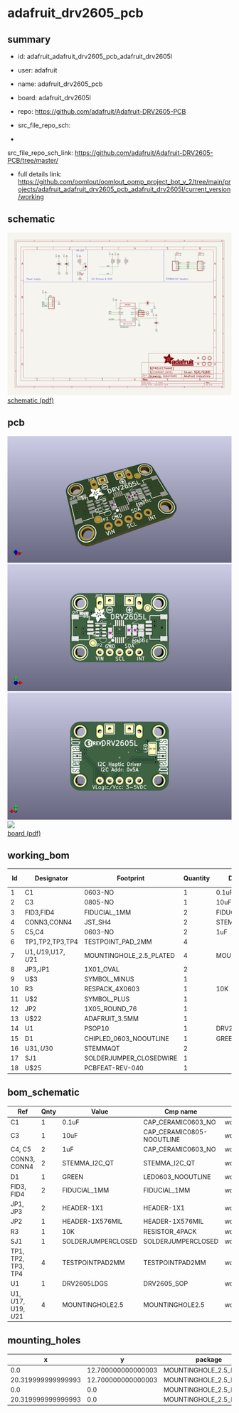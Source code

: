 # adafruit_drv2605_pcb
 
## summary 
* id: adafruit_adafruit_drv2605_pcb_adafruit_drv2605l
* user: adafruit
* name: adafruit_drv2605_pcb
* board: adafruit_drv2605l
* repo: https://github.com/adafruit/Adafruit-DRV2605-PCB



* src_file_repo_sch: 
*
 src_file_repo_sch_link: https://github.com/adafruit/Adafruit-DRV2605-PCB/tree/master/
* full details link: https://github.com/oomlout/oomlout_oomp_project_bot_v_2/tree/main/projects/adafruit_adafruit_drv2605_pcb_adafruit_drv2605l/current_version/working  

## schematic  
![](working_schematic_600.png)  
[schematic (pdf)](working_schematic.pdf)  

## pcb  
![](working_3d_600.png) 
![](working_3d_front_600.png)  
![](working_3d_back_600.png)  
![](working_600.png)  
[board (pdf)](working.pdf)  

## working_bom
| Id | Designator | Footprint | Quantity | Designation | Supplier and ref |  | None | 
| --- | --- | --- | --- | --- | --- | --- | --- | 
| 1 | C1 | 0603-NO | 1 | 0.1uF |  |  | [''] | 
| 2 | C3 | 0805-NO | 1 | 10uF |  |  | [''] | 
| 3 | FID3,FID4 | FIDUCIAL_1MM | 2 | FIDUCIAL_1MM |  |  | [''] | 
| 4 | CONN3,CONN4 | JST_SH4 | 2 | STEMMA_I2C_QT |  |  | [''] | 
| 5 | C5,C4 | 0603-NO | 2 | 1uF |  |  | [''] | 
| 6 | TP1,TP2,TP3,TP4 | TESTPOINT_PAD_2MM | 4 |  |  |  | [''] | 
| 7 | U$1,U$19,U$17,U$21 | MOUNTINGHOLE_2.5_PLATED | 4 | MOUNTINGHOLE2.5 |  |  | [''] | 
| 8 | JP3,JP1 | 1X01_OVAL | 2 |  |  |  | [''] | 
| 9 | U$3 | SYMBOL_MINUS | 1 |  |  |  | [''] | 
| 10 | R3 | RESPACK_4X0603 | 1 | 10K |  |  | [''] | 
| 11 | U$2 | SYMBOL_PLUS | 1 |  |  |  | [''] | 
| 12 | JP2 | 1X05_ROUND_76 | 1 |  |  |  | [''] | 
| 13 | U$22 | ADAFRUIT_3.5MM | 1 |  |  |  | [''] | 
| 14 | U1 | PSOP10 | 1 | DRV2605LDGS |  |  | [''] | 
| 15 | D1 | CHIPLED_0603_NOOUTLINE | 1 | GREEN |  |  | [''] | 
| 16 | U$31,U$30 | STEMMAQT | 2 |  |  |  | [''] | 
| 17 | SJ1 | SOLDERJUMPER_CLOSEDWIRE | 1 |  |  |  | [''] | 
| 18 | U$25 | PCBFEAT-REV-040 | 1 |  |  |  | [''] | 


## bom_schematic
| Ref | Qnty | Value | Cmp name | Footprint | Description | Vendor | DNP | 
| --- | --- | --- | --- | --- | --- | --- | --- | 
| C1 | 1 | 0.1uF | CAP_CERAMIC0603_NO | working:0603-NO |  |  |  | 
| C3 | 1 | 10uF | CAP_CERAMIC0805-NOOUTLINE | working:0805-NO |  |  |  | 
| C4, C5 | 2 | 1uF | CAP_CERAMIC0603_NO | working:0603-NO |  |  |  | 
| CONN3, CONN4 | 2 | STEMMA_I2C_QT | STEMMA_I2C_QT | working:JST_SH4 |  |  |  | 
| D1 | 1 | GREEN | LED0603_NOOUTLINE | working:CHIPLED_0603_NOOUTLINE |  |  |  | 
| FID3, FID4 | 2 | FIDUCIAL_1MM | FIDUCIAL_1MM | working:FIDUCIAL_1MM |  |  |  | 
| JP1, JP3 | 2 | HEADER-1X1 | HEADER-1X1 | working:1X01_OVAL |  |  |  | 
| JP2 | 1 | HEADER-1X576MIL | HEADER-1X576MIL | working:1X05_ROUND_76 |  |  |  | 
| R3 | 1 | 10K | RESISTOR_4PACK | working:RESPACK_4X0603 |  |  |  | 
| SJ1 | 1 | SOLDERJUMPERCLOSED | SOLDERJUMPERCLOSED | working:SOLDERJUMPER_CLOSEDWIRE |  |  |  | 
| TP1, TP2, TP3, TP4 | 4 | TESTPOINTPAD2MM | TESTPOINTPAD2MM | working:TESTPOINT_PAD_2MM |  |  |  | 
| U1 | 1 | DRV2605LDGS | DRV2605_SOP | working:PSOP10 |  |  |  | 
| U$1, U$17, U$19, U$21 | 4 | MOUNTINGHOLE2.5 | MOUNTINGHOLE2.5 | working:MOUNTINGHOLE_2.5_PLATED |  |  |  | 


## mounting_holes
| x | y | package | value | ref | size | 
| --- | --- | --- | --- | --- | --- | 
| 0.0 | 12.700000000000003 | MOUNTINGHOLE_2.5_PLATED | MOUNTINGHOLE2.5 | U$1 | m3 | 
| 20.319999999999993 | 12.700000000000003 | MOUNTINGHOLE_2.5_PLATED | MOUNTINGHOLE2.5 | U$17 | m3 | 
| 0.0 | 0.0 | MOUNTINGHOLE_2.5_PLATED | MOUNTINGHOLE2.5 | U$19 | m3 | 
| 20.319999999999993 | 0.0 | MOUNTINGHOLE_2.5_PLATED | MOUNTINGHOLE2.5 | U$21 | m3 | 


